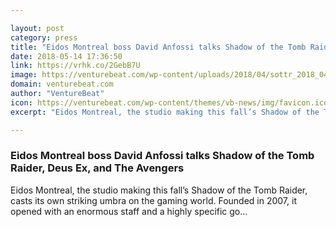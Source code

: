 ```yaml
---

layout: post
category: press
title: "Eidos Montreal boss David Anfossi talks Shadow of the Tomb Raider, Deus Ex, and The Avengers"
date: 2018-05-14 17:36:50
link: https://vrhk.co/2GebB7U
image: https://venturebeat.com/wp-content/uploads/2018/04/sottr_2018_04_27_scr06.jpg?fit=3840%2C2160&strip=all
domain: venturebeat.com
author: "VentureBeat"
icon: https://venturebeat.com/wp-content/themes/vb-news/img/favicon.ico
excerpt: "Eidos Montreal, the studio making this fall’s Shadow of the Tomb Raider, casts its own striking umbra on the gaming world. Founded in 2007, it opened with an enormous staff and a highly specific go…"

---
```


### Eidos Montreal boss David Anfossi talks Shadow of the Tomb Raider, Deus Ex, and The Avengers

Eidos Montreal, the studio making this fall’s Shadow of the Tomb Raider, casts its own striking umbra on the gaming world. Founded in 2007, it opened with an enormous staff and a highly specific go…